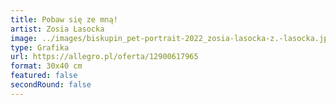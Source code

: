 ```yaml
---
title: Pobaw się ze mną!
artist: Zosia Lasocka
image: ../images/biskupin_pet-portrait-2022_zosia-lasocka-z.-lasocka.jpg
type: Grafika
url: https://allegro.pl/oferta/12900617965
format: 30x40 cm
featured: false
secondRound: false
---
```

